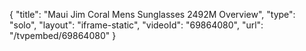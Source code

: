 {
    "title": "Maui Jim Coral Mens Sunglasses 2492M Overview",
    "type": "solo",
    "layout": "iframe-static",
    "videoId": "69864080",
    "url": "\/tvpembed\/69864080"
}